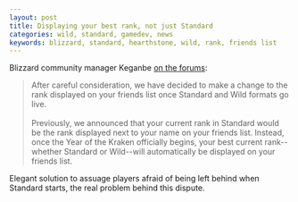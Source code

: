 ```yaml
---
layout: post
title: Displaying your best rank, not just Standard
categories: wild, standard, gamedev, news
keywords: blizzard, standard, hearthstone, wild, rank, friends list
---
```


Blizzard community manager Keganbe [on the forums](http://us.battle.net/hearthstone/en/forum/topic/20743020458#1): 

> After careful consideration, we have decided to make a change to the rank displayed on your friends list once Standard and Wild formats go live.<br><br>Previously, we announced that your current rank in Standard would be the rank displayed next to your name on your friends list. Instead, once the Year of the Kraken officially begins, your best current rank--whether Standard or Wild--will automatically be displayed on your friends list.

Elegant solution to assuage players afraid of being left behind when Standard starts, the real problem behind this dispute. 
